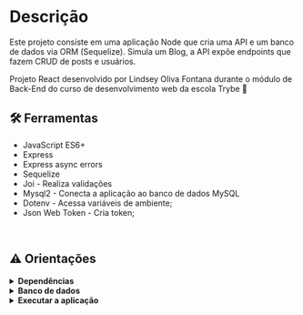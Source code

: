 # Descrição
Este projeto consiste em uma aplicação Node que cria uma API e um banco de dados via ORM (Sequelize). Simula um Blog, a API expõe endpoints que fazem CRUD de posts e usuários.
<br />

Projeto React desenvolvido por Lindsey Oliva Fontana durante o módulo de Back-End do curso de desenvolvimento web da escola Trybe 🚀
<br />

## 🛠 Ferramentas
* JavaScript ES6+
* Express
* Express async errors
* Sequelize
* Joi - Realiza validações
* Mysql2 - Conecta a aplicação ao banco de dados MySQL
* Dotenv - Acessa variáveis de ambiente;
* Json Web Token - Cria token;
<br />

## ⚠️ Orientações
<details>
<summary><strong>Dependências</strong></summary>

* npm install
* npm i node
* npm i express express-async-errors
* npm i sequelize sequelize-cli
* npm i mysql2
* npm i dotenv
* npm i jsonwebtoken
<br />
</details>

<details>
<summary><strong> Banco de dados </strong></summary>
 <br />
<strong>Executar os comandos no terminal: </strong>
<br />
  
Para criar banco de dados
  * db:create
  * sequelize-cli db:migrate

Para popular banco de dados
 * db:seed:all
<br />
</details>

<details>
 <br />
 <summary><strong> Executar a aplicação </strong></summary>

  * npm start

</details>
